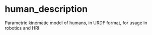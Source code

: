 # human_description

Parametric kinematic model of humans, in URDF format, for usage in robotics and HRI